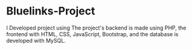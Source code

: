 # Bluelinks-Project
I Developed project using The project's backend is made using PHP, the frontend with HTML, CSS, JavaScript, Bootstrap, and the database is developed with MySQL.
